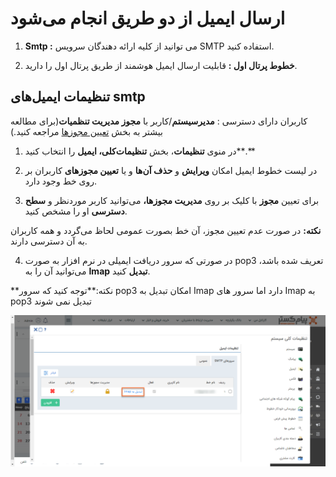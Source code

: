 # ارسال ایمیل از دو طریق انجام می‌شود
1)   **Smtp :** می توانید از کلیه ارائه دهندگان سرویس SMTP استفاده کنید. 

2)   **خطوط پرتال اول :**  قابلیت ارسال ایمیل هوشمند از طریق پرتال اول را دارید.



## تنظیمات ایمیل‌های smtp

کاربران دارای دسترسی : **مدیرسیستم**/کاربر با **مجوز مدیریت تنظمیات**(برای مطالعه بیشتر به بخش [تعیین مجوزها](https://github.com/1stco/PayamGostarDocs/blob/master/help2.5.4%20new/Getting-Started/Manage%20groups%20and%20users/Determine%20the%20level%20of%20access.md) مراجعه کنید.)

1)  در منوی **تنظیمات**، بخش **تنظیمات‌کلی، ایمیل** را انتخاب کنید**.**

2)  در لیست خطوط ایمیل‌ امکان **ویرایش** و **حذف آن‌ها** و یا **تعیین مجوزهای** کاربران بر روی خط وجود دارد.

3)  برای تعیین **مجوز** با کلیک بر روی **مدیریت مجوزها،** می‌توانید کاربر موردنظر و **سطح دسترسی** او را مشخص کنید.

**نکته:** در صورت عدم تعیین مجوز، آن خط بصورت عمومی لحاظ می‌گردد و همه کاربران به آن دسترسی دارند.

4)   در صورتی که سرور دریافت ایمیلی در نرم افزار به صورت pop3 تعریف شده باشد، می‌توانید آن را به  **Imap** **تبدیل** کنید.

**نکته:**توجه کنید که سرور pop3 امکان تبدیل به Imap دارد اما سرور های Imap به pop3 تبدیل نمی شوند


![](email0.png)




